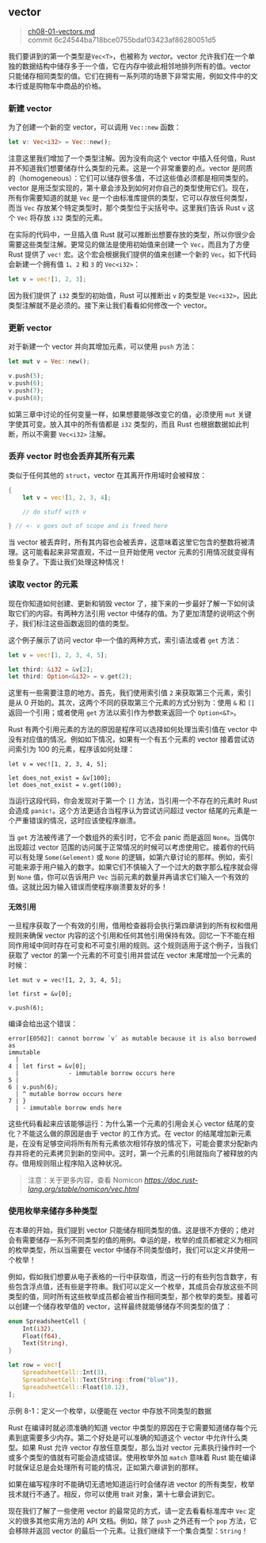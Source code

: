 ## vector

> [ch08-01-vectors.md](https://github.com/rust-lang/book/blob/master/second-edition/src/ch08-01-vectors.md)
> <br>
> commit 6c24544ba718bce0755bdaf03423af86280051d5

我们要讲到的第一个类型是`Vec<T>`，也被称为 *vector*。vector 允许我们在一个单独的数据结构中储存多于一个值，它在内存中彼此相邻地排列所有的值。vector 只能储存相同类型的值。它们在拥有一系列项的场景下非常实用，例如文件中的文本行或是购物车中商品的价格。

### 新建 vector

为了创建一个新的空 vector，可以调用 `Vec::new` 函数：

```rust
let v: Vec<i32> = Vec::new();
```

注意这里我们增加了一个类型注解。因为没有向这个 vector 中插入任何值，Rust 并不知道我们想要储存什么类型的元素。这是一个非常重要的点。vector 是同质的（homogeneous）：它们可以储存很多值，不过这些值必须都是相同类型的。vector 是用泛型实现的，第十章会涉及到如何对你自己的类型使用它们。现在，所有你需要知道的就是 `Vec` 是一个由标准库提供的类型，它可以存放任何类型，而当 `Vec` 存放某个特定类型时，那个类型位于尖括号中。这里我们告诉 Rust `v` 这个 `Vec` 将存放 `i32` 类型的元素。

在实际的代码中，一旦插入值 Rust 就可以推断出想要存放的类型，所以你很少会需要这些类型注解。更常见的做法是使用初始值来创建一个 `Vec`，而且为了方便 Rust 提供了 `vec!` 宏。这个宏会根据我们提供的值来创建一个新的 `Vec`。如下代码会新建一个拥有值 `1`、`2` 和 `3` 的 `Vec<i32>`：

```rust
let v = vec![1, 2, 3];
```

因为我们提供了 `i32` 类型的初始值，Rust 可以推断出 `v` 的类型是 `Vec<i32>`，因此类型注解就不是必须的。接下来让我们看看如何修改一个 vector。

### 更新 vector

对于新建一个 vector 并向其增加元素，可以使用 `push` 方法：

```rust
let mut v = Vec::new();

v.push(5);
v.push(6);
v.push(7);
v.push(8);
```

如第三章中讨论的任何变量一样，如果想要能够改变它的值，必须使用 `mut` 关键字使其可变。放入其中的所有值都是 `i32` 类型的，而且 Rust 也根据数据如此判断，所以不需要 `Vec<i32>` 注解。

### 丢弃 vector 时也会丢弃其所有元素

类似于任何其他的 `struct`，vector 在其离开作用域时会被释放：

```rust
{
    let v = vec![1, 2, 3, 4];

    // do stuff with v

} // <- v goes out of scope and is freed here
```

当 vector 被丢弃时，所有其内容也会被丢弃，这意味着这里它包含的整数将被清理。这可能看起来非常直观，不过一旦开始使用 vector 元素的引用情况就变得有些复杂了。下面让我们处理这种情况！

### 读取 vector 的元素

现在你知道如何创建、更新和销毁 vector 了，接下来的一步最好了解一下如何读取它们的内容。有两种方法引用 vector 中储存的值。为了更加清楚的说明这个例子，我们标注这些函数返回的值的类型。

这个例子展示了访问 vector 中一个值的两种方式，索引语法或者 `get` 方法：

```rust
let v = vec![1, 2, 3, 4, 5];

let third: &i32 = &v[2];
let third: Option<&i32> = v.get(2);
```

这里有一些需要注意的地方。首先，我们使用索引值 `2` 来获取第三个元素，索引是从 0 开始的。其次，这两个不同的获取第三个元素的方式分别为：使用 `&` 和 `[]` 返回一个引用；或者使用 `get` 方法以索引作为参数来返回一个 `Option<&T>`。

Rust 有两个引用元素的方法的原因是程序可以选择如何处理当索引值在 vector 中没有对应值的情况。例如如下情况，如果有一个有五个元素的 vector 接着尝试访问索引为 100 的元素，程序该如何处理：

```rust,should_panic
let v = vec![1, 2, 3, 4, 5];

let does_not_exist = &v[100];
let does_not_exist = v.get(100);
```

当运行这段代码，你会发现对于第一个 `[]` 方法，当引用一个不存在的元素时 Rust 会造成 `panic!`。这个方法更适合当程序认为尝试访问超过 vector 结尾的元素是一个严重错误的情况，这时应该使程序崩溃。

当 `get` 方法被传递了一个数组外的索引时，它不会 panic 而是返回 `None`。当偶尔出现超过 vector 范围的访问属于正常情况的时候可以考虑使用它。接着你的代码可以有处理 `Some(&element)` 或 `None` 的逻辑，如第六章讨论的那样。例如，索引可能来源于用户输入的数字。如果它们不慎输入了一个过大的数字那么程序就会得到 `None` 值，你可以告诉用户 `Vec` 当前元素的数量并再请求它们输入一个有效的值。这就比因为输入错误而使程序崩溃要友好的多！

#### 无效引用

一旦程序获取了一个有效的引用，借用检查器将会执行第四章讲到的所有权和借用规则来确保 vector 内容的这个引用和任何其他引用保持有效。回忆一下不能在相同作用域中同时存在可变和不可变引用的规则。这个规则适用于这个例子，当我们获取了 vector 的第一个元素的不可变引用并尝试在 vector 末尾增加一个元素的时候：

```rust,ignore
let mut v = vec![1, 2, 3, 4, 5];

let first = &v[0];

v.push(6);
```

编译会给出这个错误：

```text
error[E0502]: cannot borrow `v` as mutable because it is also borrowed as
immutable
  |
4 | let first = &v[0];
  |              - immutable borrow occurs here
5 |
6 | v.push(6);
  | ^ mutable borrow occurs here
7 | }
  | - immutable borrow ends here
```

这些代码看起来应该能够运行：为什么第一个元素的引用会关心 vector 结尾的变化？不能这么做的原因是由于 vector 的工作方式。在 vector 的结尾增加新元素是，在没有足够空间将所有所有元素依次相邻存放的情况下，可能会要求分配新内存并将老的元素拷贝到新的空间中。这时，第一个元素的引用就指向了被释放的内存。借用规则阻止程序陷入这种状况。

> 注意：关于更多内容，查看 Nomicon *https://doc.rust-lang.org/stable/nomicon/vec.html*

### 使用枚举来储存多种类型

在本章的开始，我们提到 vector 只能储存相同类型的值。这是很不方便的；绝对会有需要储存一系列不同类型的值的用例。幸运的是，枚举的成员都被定义为相同的枚举类型，所以当需要在 vector 中储存不同类型值时，我们可以定义并使用一个枚举！

例如，假如我们想要从电子表格的一行中获取值，而这一行的有些列包含数字，有些包含浮点值，还有些是字符串。我们可以定义一个枚举，其成员会存放这些不同类型的值，同时所有这些枚举成员都会被当作相同类型，那个枚举的类型。接着可以创建一个储存枚举值的 vector，这样最终就能够储存不同类型的值了：

```rust
enum SpreadsheetCell {
    Int(i32),
    Float(f64),
    Text(String),
}

let row = vec![
    SpreadsheetCell::Int(3),
    SpreadsheetCell::Text(String::from("blue")),
    SpreadsheetCell::Float(10.12),
];
```

<span class="caption">示例 8-1：定义一个枚举，以便能在 vector 中存放不同类型的数据</span>

Rust 在编译时就必须准确的知道 vector 中类型的原因在于它需要知道储存每个元素到底需要多少内存。第二个好处是可以准确的知道这个 vector 中允许什么类型。如果 Rust 允许 vector 存放任意类型，那么当对 vector 元素执行操作时一个或多个类型的值就有可能会造成错误。使用枚举外加 `match` 意味着 Rust 能在编译时就保证总是会处理所有可能的情况，正如第六章讲到的那样。

如果在编写程序时不能确切无遗地知道运行时会储存进 vector 的所有类型，枚举技术就行不通了。相反，你可以使用 trait 对象，第十七章会讲到它。

现在我们了解了一些使用 vector 的最常见的方式，请一定去看看标准库中 `Vec` 定义的很多其他实用方法的 API 文档。例如，除了 `push` 之外还有一个 `pop` 方法，它会移除并返回 vector 的最后一个元素。让我们继续下一个集合类型：`String`！
